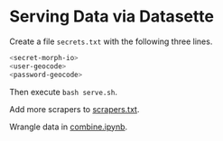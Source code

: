 # Serving Data via Datasette

Create a file `secrets.txt` with the following three lines.

```bash
<secret-morph-io>
<user-geocode>
<password-geocode>
```

Then execute `bash serve.sh`.

Add more scrapers to [scrapers.txt](./scrapers.txt).

Wrangle data in [combine.ipynb](./combine.ipynb).

